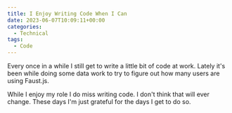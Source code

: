 ```yaml
---
title: I Enjoy Writing Code When I Can
date: 2023-06-07T10:09:11+00:00
categories:
  - Technical
tags:
  - Code
---
```


Every once in a while I still get to write a little bit of code at work. Lately it's been while doing some data work to try to figure out how many users are using Faust.js.

While I enjoy my role I do miss writing code. I don't think that will ever change. These days I'm just grateful for the days I get to do so.